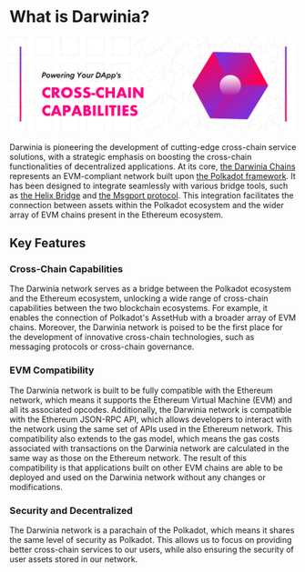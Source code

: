 
# What is Darwinia?

![home](./images/home.png)

Darwinia is pioneering the development of cutting-edge cross-chain service solutions, with a strategic emphasis on boosting the cross-chain functionalities of decentralized applications. At its core, [the Darwinia Chains](./build/getting-started/networks/overview.md) represents an EVM-compliant network built upon [the Polkadot framework](https://polkadot.network/). It has been designed to integrate seamlessly with various bridge tools, such as [the Helix Bridge](https://helixbridge.app/) and [the Msgport protocol](https://docs.msgport.xyz/). This integration facilitates the connection between assets within the Polkadot ecosystem and the wider array of EVM chains present in the Ethereum ecosystem.

## Key Features

### Cross-Chain Capabilities

The Darwinia network serves as a bridge between the Polkadot ecosystem and the Ethereum ecosystem, unlocking a wide range of cross-chain capabilities between the two blockchain ecosystems. For example, it enables the connection of Polkadot's AssetHub with a broader array of EVM chains. Moreover, the Darwinia network is poised to be the first place for the development of innovative cross-chain technologies, such as messaging protocols or cross-chain governance.

### EVM Compatibility

The Darwinia network is built to be fully compatible with the Ethereum network, which means it supports the Ethereum Virtual Machine (EVM) and all its associated opcodes. Additionally, the Darwinia network is compatible with the Ethereum JSON-RPC API, which allows developers to interact with the network using the same set of APIs used in the Ethereum network. This compatibility also extends to the gas model, which means the gas costs associated with transactions on the Darwinia network are calculated in the same way as those on the Ethereum network. The result of this compatibility is that applications built on other EVM chains are able to be deployed and used on the Darwinia network without any changes or modifications.

### Security and  Decentralized

The Darwinia network is a parachain of the Polkadot, which means it shares the same level of security as Polkadot. This allows us to focus on providing better cross-chain services to our users, while also ensuring the security of user assets stored in our network.
